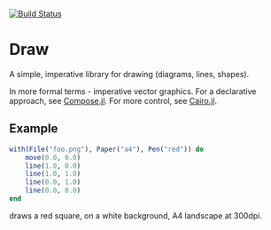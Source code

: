 [![Build Status](https://travis-ci.org/andrewcooke/Draw.jl.svg?branch=master)](https://travis-ci.org/andrewcooke/Draw.jl)

# Draw

A simple, imperative library for drawing (diagrams, lines, shapes).

In more formal terms - imperative vector graphics.  For a declarative
approach, see [Compose.jl](https://github.com/dcjones/Compose.jl).  For more
control, see [Cairo.jl](https://github.com/JuliaLang/Cairo.jl).

## Example

```julia
with(File("foo.png"), Paper("a4"), Pen("red")) do
    move(0.0, 0.0)
    line(1.0, 0.0)
    line(1.0, 1.0)
    line(0.0, 1.0)
    line(0.0, 0.0)
end
```

draws a red square, on a white background, A4 landscape at 300dpi.
